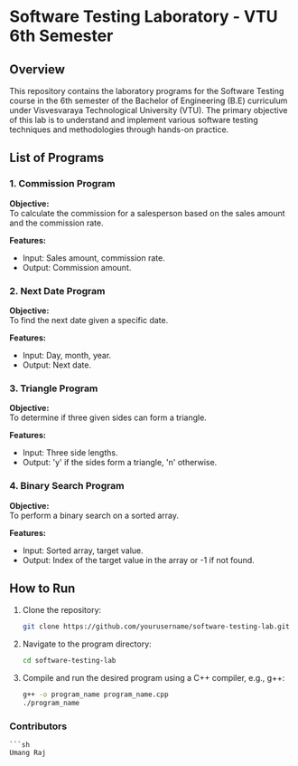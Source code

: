 # Software Testing Laboratory - VTU 6th Semester

## Overview

This repository contains the laboratory programs for the Software Testing course in the 6th semester of the Bachelor of Engineering (B.E) curriculum under Visvesvaraya Technological University (VTU). The primary objective of this lab is to understand and implement various software testing techniques and methodologies through hands-on practice.

## List of Programs

### 1. Commission Program

**Objective:**  
To calculate the commission for a salesperson based on the sales amount and the commission rate.

**Features:**
- Input: Sales amount, commission rate.
- Output: Commission amount.

### 2. Next Date Program

**Objective:**  
To find the next date given a specific date.

**Features:**
- Input: Day, month, year.
- Output: Next date.

### 3. Triangle Program

**Objective:**  
To determine if three given sides can form a triangle.

**Features:**
- Input: Three side lengths.
- Output: 'y' if the sides form a triangle, 'n' otherwise.

### 4. Binary Search Program

**Objective:**  
To perform a binary search on a sorted array.

**Features:**
- Input: Sorted array, target value.
- Output: Index of the target value in the array or -1 if not found.

## How to Run

1. Clone the repository:
   ```sh
   git clone https://github.com/yourusername/software-testing-lab.git

2. Navigate to the program directory:
    ```sh
    cd software-testing-lab

3. Compile and run the desired program using a C++ compiler, e.g., g++:
    ```sh
    g++ -o program_name program_name.cpp
    ./program_name

### Contributors
    ```sh
    Umang Raj

